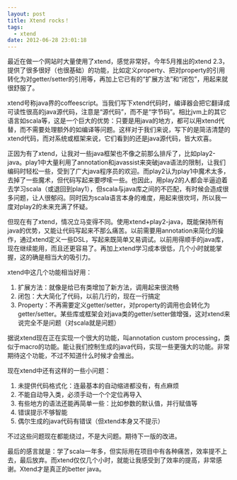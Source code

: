 ```yaml
---
layout: post
title: Xtend rocks！
tags:
  - xtend
date: 2012-06-28 23:01:18
---
```


最近在做一个网站时大量使用了xtend，感觉非常好。今年5月推出的xtend 2.3，提供了很多很好（也很基础）的功能，比如定义property、把对property的引用转化为对getter/setter的引用等，再加上它已有的“扩展方法”和“闭包”，用起来就很舒服了。

xtend号称java界的coffeescript。当我们写下xtend代码时，编译器会把它翻译成可读性很高的java源代码，注意是“源代码”，而不是“字节码”。相比jvm上的其它语言如scala等，这是一个巨大的优势：只要是用java的地方，都可以用xtend代替，而不需要处理额外的如编译等问题。这样对于我们来说，写下的是简洁清楚的xtend代码，而对系统或框架来说，它们看到的还是java源代码，皆大欢喜。

正因为有了xtend，让我对一些java框架也不像之前那么排斥了，比如play2-java。play1中大量利用了annotation和javassist来突破java语法的限制，让我们编码时轻松一些，受到了广大java程序员的欢迎。而play2认为play1中魔术太多，去掉了一些魔术，但代码写起来要啰嗦一些。也因此，用play2的人都会半逼迫着去学习scala（或退回到play1），但scala与java库之间的不匹配，有时候会造成很多问题，让人很郁闷。同时因为scala语言本身的难度，用起来很坎坷，所以我一度对play2的未来充满了怀疑。

但现在有了xtend，情况立马变得不同。使用xtend+play2-java，既能保持所有java的优势，又能让代码写起来不那么痛苦。以前需要用annotation来简化的操作，通过xtend定义一些DSL，写起来既简单又易调试。以前用得顺手的java库，现在继续能用，而且还更容易了。再加上xtend学习成本很低，几个小时就能掌握，这的确是相当大的吸引力。

xtend中这几个功能相当好用：

1.  扩展方法：就像是给已有类增加了新方法，调用起来很流畅
2.  闭包：大大简化了代码，以前几行的，现在一行搞定
3.  Property：不再需要定义getter/setter，对property的调用也会转化为getter/setter。某些库或框架会对java类的getter/setter做增强，这对xtend来说完全不是问题（对scala就是问题）

据说xtend现在正在实现一个很大的功能，叫annotation custom processing，类似于macro的功能。能让我们控制生成的java代码，实现一些更强大的功能。非常期待这个功能，不过不知道什么时候才会推出。

现在xtend中还有这样的一些小问题：

1.  未提供代码格式化：连最基本的自动缩进都没有，有点麻烦
2.  不能自动导入类，必须手动一个个定位再导入
3.  有些地方的语法还能再简单一些：比如参数的默认值，并行赋值等
4.  错误提示不够智能
5.  偶尔生成的java代码有错误（但xtend本身又不提示）

不过这些问题现在都能绕过，不是大问题。期待下一版的改进。

最后的感言就是：学了scala一年多，但实际用在项目中有各种痛苦，效率提不上去，最后放弃。而xtend仅仅几个小时，就能让我感受到了效率的提高，非常感谢。Xtend才是真正的better java。
